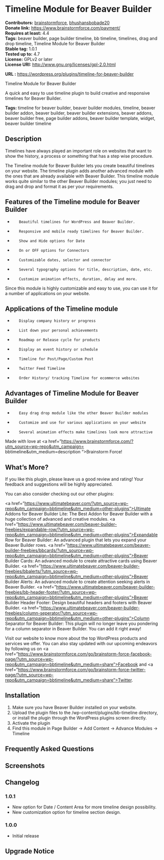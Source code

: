 # Timeline Module for Beaver Builder #
**Contributors:** [brainstormforce](https://profiles.wordpress.org/brainstormforce), [bhushansbobade20](https://profiles.wordpress.org/bhushansbobade20)  
**Donate link:** https://www.brainstormforce.com/payment/  
**Requires at least:** 4.4  
**Tags:** beaver builder, page builder timeline, bb timeline, timelines, drag and drop timeline, Timeline Module for Beaver Builder  
**Stable tag:** 1.0.1  
**Tested up to:** 4.7  
**License:** GPLv2 or later  
**License URI:** http://www.gnu.org/licenses/gpl-2.0.html  

**URL :** https://wordpress.org/plugins/timeline-for-beaver-builder  
 
Timeline Module for Beaver Builder
 
A quick and easy to use timeline plugin to build creative and responsive timelines for Beaver Builder.
 
**Tags:** timeline for beaver builder, beaver builder modules, timeline, beaver builder addon, beaver builder, beaver builder extensions, beaver addons, beaver builder free, page builder addons, beaver builder template, widget, beaver builder timeline  
 
## Description ##

Timelines have always played an important role on websites that want to show the history, a process or something that has a step wise procedure.

The Timeline module for Beaver Builder lets you create beautiful timelines on your website. The timeline plugin adds another advanced module with the ones that are already available with Beaver Builder. This timeline module works quite similar to the other Beaver Builder modules; you just need to drag and drop and format it as per your requirements.

## Features of the Timeline module for Beaver Builder ##

-        Beautiful timelines for WordPress and Beaver Builder.
-        Responsive and mobile ready timelines for Beaver Builder.
-        Show and Hide options for Date
-        On or OFF options for Connectors
-        Customizable dates, selector and connector
-        Several typography options for title, description, date, etc.
-        Customize animation effects, duration, delay and more.

Since this module is highly customizable and easy to use, you can use it for a number of applications on your website.

## Applications of the Timeline module ##

-        Display company history or progress
-        List down your personal achievements
-        Roadmap or Release cycle for products
-        Display an event history or schedule
-        Timeline for Post/Page/Custom Post
-        Twitter Feed Timeline
-        Order History/ tracking Timeline for ecommerce websites

## Advantages of Timeline Module for Beaver Builder ##

-        Easy drag drop module like the other Beaver Builder modules
-        Customize and use for various applications on your website
-        Several animation effects make timelines look more attractive

 Made with love at <a href=”https://www.brainstormforce.com/?utm_source=wp-repo&utm_campaign=
bbtimeline&utm_medium=description
“>Brainstorm Force</a>! 


## What’s More? ##

If you like this plugin, please leave us a good review and rating! Your feedback and suggestions will be highly appreciated.

You can also consider checking out our other plugins:

<a href=”https://www.ultimatebeaver.com/?utm_source=wp-repo&utm_campaign=bbtimeline&utm_medium=other-plugins”>Ultimate Addons for Beaver Builder Lite</a>: The Best Addon for Beaver Builder with a huge collection of advanced and creative modules.
<a href=”https://www.ultimatebeaver.com/beaver-builder-freebies/expandable-row/?utm_source=wp-repo&utm_campaign=bbtimeline&utm_medium=other-plugins”>Expandable Row for Beaver Builder</a>: An advanced plugin that lets you expand your Beaver Builder rows.
<a href=”https://www.ultimatebeaver.com/beaver-builder-freebies/bbcards/?utm_source=wp-repo&utm_campaign=bbtimeline&utm_medium=other-plugins”>Beaver Builder Cards</a>: An advanced module to create attractive cards using Beaver Builder.
<a href=”https://www.ultimatebeaver.com/beaver-builder-freebies/bbalerts/?utm_source=wp-repo&utm_campaign=bbtimeline&utm_medium=other-plugins”>Beaver Builder Alerts</a>: An advanced module to create attention seeking alerts in Beaver Builder.
<a href=”https://www.ultimatebeaver.com/beaver-builder-freebies/bb-header-footer/?utm_source=wp-repo&utm_campaign=bbtimeline&utm_medium=other-plugins”>Beaver Builder Header Footer</a>: Design beautiful headers and footers with Beaver Builder.
<a href=”https://www.ultimatebeaver.com/beaver-builder-freebies/column-seperator/?utm_source=wp-repo&utm_campaign=bbtimeline&utm_medium=other-plugins”>Column Separator for Beaver Builder</a>: This plugin will no longer leave you pondering for a column separator in Beaver Builder. You can add it right away!
 
Visit our website to know more about the top WordPress products and services we offer. You can also stay updated with our upcoming endeavors by following us on <a href=”https://www.brainstormforce.com/go/brainstorm-force-facebook-page/?utm_source=wp-repo&utm_campaign=bbtimeline&utm_medium=share”>Facebook</a> and <a href=”https://www.brainstormforce.com/go/brainstorm-force-twitter-page/?utm_source=wp-repo&utm_campaign=bbtimeline&utm_medium=share”>Twitter</a>.

## Installation ##

1.	Make sure you have Beaver Builder installed on your website.
2.	Upload the plugin files to the /wp-content/plugins/bb-timeline directory, or install the plugin through the WordPress plugins screen directly.
3.	Activate the plugin
4.	Find this module in Page Builder -> Add Content -> Advance Modules -> Timeline

## Frequently Asked Questions ##


## Screenshots ##


## Changelog ##

### 1.0.1 ###
* New option for Date / Content Area for more timeline design possibility.
* New customization option for timeline section design.

### 1.0.0 ###
- Initial release

## Upgrade Notice ##
